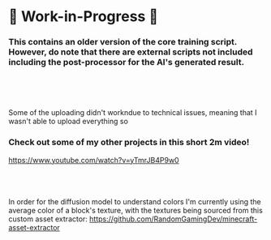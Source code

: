 # 🚧 Work-in-Progress 🚧
### This contains an older version of the core training script. However, do note that there are external scripts not included including the post-processor for the AI's generated result.
<br/><br/><br/>

Some of the uploading didn't workndue to technical issues, meaning that I wasn't able to upload everything so <br/>

### Check out some of my other projects in this short 2m video!
https://www.youtube.com/watch?v=yTmrJB4P9w0

<br/><br/><br/>
In order for the diffusion model to understand colors I'm currently using the average color of a block's texture, with the textures being sourced from this custom asset extractor:
https://github.com/RandomGamingDev/minecraft-asset-extractor
